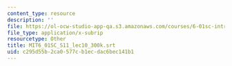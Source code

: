 ```yaml
---
content_type: resource
description: ''
file: https://ol-ocw-studio-app-qa.s3.amazonaws.com/courses/6-01sc-introduction-to-electrical-engineering-and-computer-science-i-spring-2011/c295d55b2ca0577cb1ecdac6bec141b1_MIT6_01SC_S11_lec10_300k.vtt
file_type: application/x-subrip
resourcetype: Other
title: MIT6_01SC_S11_lec10_300k.srt
uid: c295d55b-2ca0-577c-b1ec-dac6bec141b1
---
```

